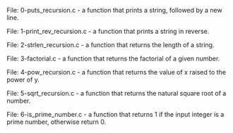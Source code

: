 File: 0-puts_recursion.c - a function that prints a string, followed by a new line.

File: 1-print_rev_recursion.c -  a function that prints a string in reverse.

File: 2-strlen_recursion.c - a function that returns the length of a string.

File: 3-factorial.c - a function that returns the factorial of a given number.

File: 4-pow_recursion.c -  a function that returns the value of x raised to the power of y.

File: 5-sqrt_recursion.c - a function that returns the natural square root of a number.

File: 6-is_prime_number.c -  a function that returns 1 if the input integer is a prime number, otherwise return 0.
